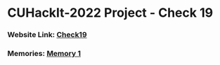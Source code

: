 # CUHackIt-2022 Project - Check 19

### Website Link: [Check19](https://devpost.com/software/cuhackit-2022?ref_content=my-projects-tab&ref_feature=my_projects)

### Memories: [Memory 1](https://youtu.be/nOremU3xZAo)
